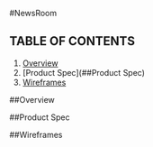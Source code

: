 #NewsRoom

## TABLE OF CONTENTS 
1. [Overview](##Overview) 
2. [Product Spec](##Product Spec)
3. [Wireframes](##Wireframes)

##Overview


##Product Spec


##Wireframes


